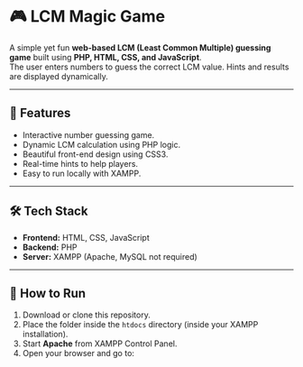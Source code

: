 # 🎮 LCM Magic Game

A simple yet fun **web-based LCM (Least Common Multiple) guessing game** built using **PHP, HTML, CSS, and JavaScript**.  
The user enters numbers to guess the correct LCM value. Hints and results are displayed dynamically.

---

## 🧩 Features
- Interactive number guessing game.
- Dynamic LCM calculation using PHP logic.
- Beautiful front-end design using CSS3.
- Real-time hints to help players.
- Easy to run locally with XAMPP.

---

## 🛠️ Tech Stack
- **Frontend:** HTML, CSS, JavaScript  
- **Backend:** PHP  
- **Server:** XAMPP (Apache, MySQL not required)

---

## 🚀 How to Run
1. Download or clone this repository.
2. Place the folder inside the `htdocs` directory (inside your XAMPP installation).
3. Start **Apache** from XAMPP Control Panel.
4. Open your browser and go to:
